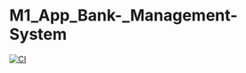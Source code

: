 # M1_App_Bank-_Management-System



[![CI](https://github.com/Teju546/M1_App_Bank-_Management-System/actions/workflows/main.yml/badge.svg)](https://github.com/Teju546/M1_App_Bank-_Management-System/actions/workflows/main.yml)

